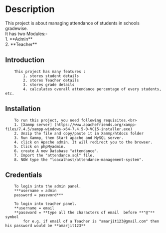 # Description

<p>This project is about managing attendance of students in schools gradewise. <br>
It has two Modules:- <br>
	1. **Admin**<br>
	2. **Teacher**<br>

## Introduction

		This project has many features :
			1. stores student details
			2. stores Teacher details
			3. stores grade details
			4. calculates overall attendance percentage of every students, etc.
## Installation

		To run this project, you need following requisites.<br>
		1. [Xammp server] (https://www.apachefriends.org/xampp-files/7.4.5/xampp-windows-x64-7.4.5-0-VC15-installer.exe)
		2. Unzip the file and copy/paste it in Xammp/htdocs folder
		3. Run Xammp, then Start apache and MySQL server.
		4. click on Apache admin. It will redirect you to the browser.
		5. Click on phpMyadmin.
		6. create A new Database "attendance".
		7. Import the "attendance.sql" file.
		8. NOW type the "loacalhost/attendance-management-system".

## Credentials

		To login into the admin panel.
		***username = admin
		password = password***

		To login into teacher panel.
		**username = email
		**password = **type all the characters of email  before **"@"** symbol
			for e.g. if email of a Teacher is "amarjit123@gmail.com" then his password would be **amarjit123**
